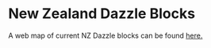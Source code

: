 # New Zealand Dazzle Blocks

A web map of current NZ Dazzle blocks can be found <a href="https://larryamorgan.github.io/Dazzle_NZ/">here.</a>
